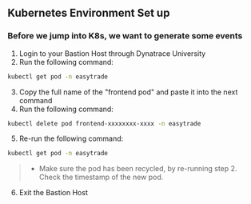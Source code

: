 ## Kubernetes Environment Set up

### Before we jump into K8s, we want to generate some events

1. Login to your Bastion Host through Dynatrace University
2. Run the following command:

```bash
kubectl get pod -n easytrade
```

3. Copy the full name of the "frontend pod" and paste it into the next command
4. Run the following command: 

```bash
kubectl delete pod frontend-xxxxxxxx-xxxx -n easytrade
```

5. Re-run the following command: 

```bash
kubectl get pod -n easytrade
```

>- Make sure the pod has been recycled, by re-running step 2. Check the timestamp of the new pod. 

6. Exit the Bastion Host 

